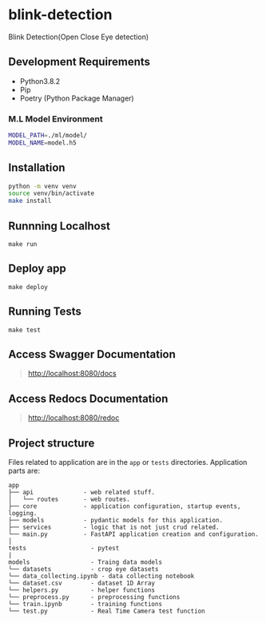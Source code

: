 # blink-detection

Blink Detection(Open Close Eye detection)

## Development Requirements

- Python3.8.2
- Pip
- Poetry (Python Package Manager)

### M.L Model Environment

```sh
MODEL_PATH=./ml/model/
MODEL_NAME=model.h5
```
## Installation

```sh
python -m venv venv
source venv/bin/activate
make install
```

## Runnning Localhost

`make run`

## Deploy app

`make deploy`

## Running Tests

`make test`

## Access Swagger Documentation

> <http://localhost:8080/docs>

## Access Redocs Documentation

> <http://localhost:8080/redoc>

## Project structure

Files related to application are in the `app` or `tests` directories.
Application parts are:

    app
    ├── api              - web related stuff.
    │   └── routes       - web routes.
    ├── core             - application configuration, startup events, logging.
    ├── models           - pydantic models for this application.
    ├── services         - logic that is not just crud related.
    └── main.py          - FastAPI application creation and configuration.
    │
    tests                  - pytest
    |
    models                 - Traing data models
    └── datasets           - crop eye datasets
    └── data_collecting.ipynb - data collecting notebook
    └── dataset.csv        - dataset 1D Array
    └── helpers.py         - helper functions
    └── preprocess.py      - preprocessing functions
    └── train.ipynb        - training functions
    └── test.py            - Real Time Camera test function